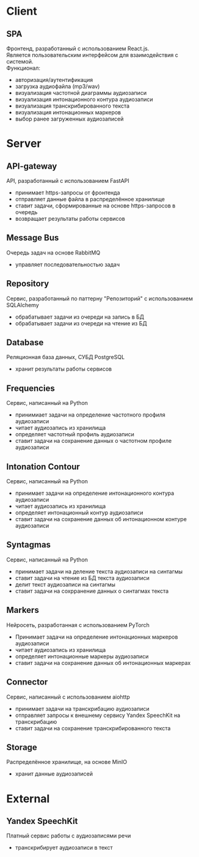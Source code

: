 # Client
## SPA
Фронтенд, разработанный с использованием React.js. \
Является пользовательским интерфейсом для взаимодействия с системой. \
Функционал:
- авторизация/аутентификация
- загрузка аудиофайла (mp3/wav)
- визуализация частотной диаграммы аудиозаписи
- визуализация интонационного контура аудиозаписи
- визуализация транскрибированного текста
- визуализация интонационных маркеров
- выбор ранее загруженных аудиозаписей

# Server
## API-gateway
API, разработанный с использованием FastAPI
- принимает https-запросы от фронтенда
- отправляет данные файла в распределённое хранилище
- ставит задачи, сформированные на основе https-запросов в очередь
- возвращает результаты работы сервисов

## Message Bus
Очередь задач на основе RabbitMQ
- управляет последовательностью задач

## Repository
Сервис, разработанный по паттерну "Репозиторий" с использованием SQLAlchemy
- обрабатывает задачи из очереди на запись в БД
- обрабатывает задачи из очереди на чтение из БД

## Database
Реляционная база данных, СУБД PostgreSQL
- хранит результаты работы сервисов

## Frequencies
Сервис, написанный на Python
- принимиает задачи на определение частотного профиля аудиозаписи
- читает аудиозапись из хранилища
- определяет частотный профиль аудиозаписи
- ставит задачи на сохранение данных о частотном профиле аудиозаписи

## Intonation Contour
Сервис, написанный на Python
- принимает задачи на определение интонационного контура аудиозаписи
- читает аудиозапись из хранилища
- определяет интонационный контур аудиозаписи
- ставит задачи на сохранение данных об интонационном контуре аудиозаписи

## Syntagmas
Сервис, написанный на Python
- принимает задачи на деление текста аудиозаписи на синтагмы
- ставит задачи на чтение из БД текста аудиозаписи
- делит текст аудиозаписи на синтагмы
- ставит задачи на сохрранение данных о синтагмах текста

## Markers
Нейросеть, разработанная с использованием PyTorch
- Принимает задачи на определение интонационных маркеров аудиозаписи
- читает аудиозапись из хранилища
- определяет интонационные маркеры аудиозаписи
- ставит задачи на сохранение данных об интонационных маркерах

## Connector
Сервис, написанный с использованием aiohttp
- принимает задачи на транскрибацию аудиозаписи
- отправляет запросы к внешнему сервису Yandex SpeechKit на транскрибацию
- ставит задачи на сохранение транскрибированного текста

## Storage
Распределённое хранилище, на основе MinIO
- хранит данные аудиозаписей

# External
## Yandex SpeechKit
Платный сервис работы с аудиозаписями речи
- транскрибирует аудиозаписи в текст

